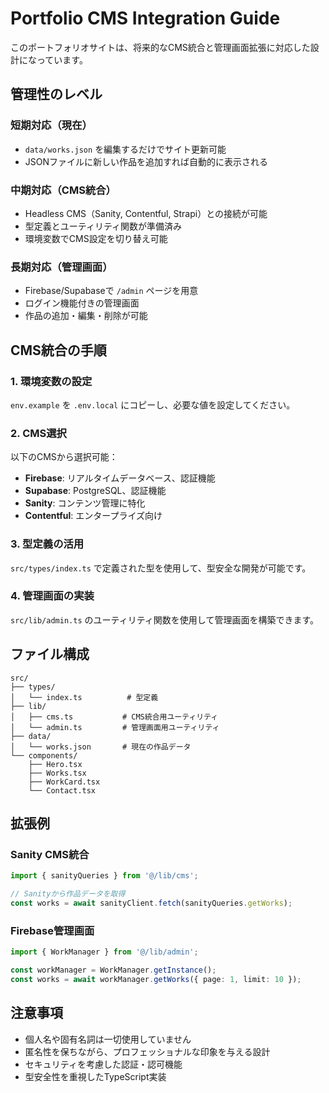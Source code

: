 # Portfolio CMS Integration Guide

このポートフォリオサイトは、将来的なCMS統合と管理画面拡張に対応した設計になっています。

## 管理性のレベル

### 短期対応（現在）
- `data/works.json` を編集するだけでサイト更新可能
- JSONファイルに新しい作品を追加すれば自動的に表示される

### 中期対応（CMS統合）
- Headless CMS（Sanity, Contentful, Strapi）との接続が可能
- 型定義とユーティリティ関数が準備済み
- 環境変数でCMS設定を切り替え可能

### 長期対応（管理画面）
- Firebase/Supabaseで `/admin` ページを用意
- ログイン機能付きの管理画面
- 作品の追加・編集・削除が可能

## CMS統合の手順

### 1. 環境変数の設定
`env.example` を `.env.local` にコピーし、必要な値を設定してください。

### 2. CMS選択
以下のCMSから選択可能：
- **Firebase**: リアルタイムデータベース、認証機能
- **Supabase**: PostgreSQL、認証機能
- **Sanity**: コンテンツ管理に特化
- **Contentful**: エンタープライズ向け

### 3. 型定義の活用
`src/types/index.ts` で定義された型を使用して、型安全な開発が可能です。

### 4. 管理画面の実装
`src/lib/admin.ts` のユーティリティ関数を使用して管理画面を構築できます。

## ファイル構成

```
src/
├── types/
│   └── index.ts          # 型定義
├── lib/
│   ├── cms.ts           # CMS統合用ユーティリティ
│   └── admin.ts         # 管理画面用ユーティリティ
├── data/
│   └── works.json       # 現在の作品データ
└── components/
    ├── Hero.tsx
    ├── Works.tsx
    ├── WorkCard.tsx
    └── Contact.tsx
```

## 拡張例

### Sanity CMS統合
```typescript
import { sanityQueries } from '@/lib/cms';

// Sanityから作品データを取得
const works = await sanityClient.fetch(sanityQueries.getWorks);
```

### Firebase管理画面
```typescript
import { WorkManager } from '@/lib/admin';

const workManager = WorkManager.getInstance();
const works = await workManager.getWorks({ page: 1, limit: 10 });
```

## 注意事項

- 個人名や固有名詞は一切使用していません
- 匿名性を保ちながら、プロフェッショナルな印象を与える設計
- セキュリティを考慮した認証・認可機能
- 型安全性を重視したTypeScript実装
